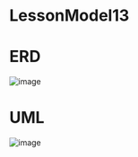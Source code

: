 # LessonModel13
 
# ERD
![image](https://github.com/OneDeadL1ne/LessonModel13/assets/119927472/ce0083dd-f332-477e-9d50-5079cbe17ad0)


# UML
![image](https://github.com/OneDeadL1ne/LessonModel13/assets/119927472/3146de32-3b1d-4370-8665-69b47535b23d)
